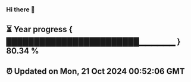 ### Hi there 👋
⏳ Year progress { ████████████████████████▁▁▁▁▁▁ } 80.34 %
---
⏰ Updated on Mon, 21 Oct 2024 00:52:06 GMT
---

